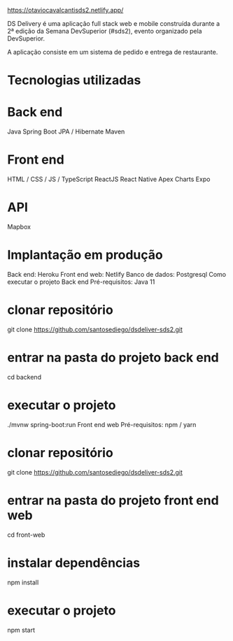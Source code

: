 https://otaviocavalcantisds2.netlify.app/

DS Delivery é uma aplicação full stack web e mobile construída durante a 2ª edição da Semana DevSuperior (#sds2), evento organizado pela DevSuperior.

A aplicação consiste em um sistema de pedido e entrega de restaurante.

# Tecnologias utilizadas

# Back end
Java
Spring Boot
JPA / Hibernate
Maven

# Front end
HTML / CSS / JS / TypeScript
ReactJS
React Native
Apex Charts
Expo

# API
Mapbox

# Implantação em produção
Back end: Heroku
Front end web: Netlify
Banco de dados: Postgresql
Como executar o projeto
Back end
Pré-requisitos: Java 11

# clonar repositório
git clone https://github.com/santosediego/dsdeliver-sds2.git

# entrar na pasta do projeto back end
cd backend

# executar o projeto
./mvnw spring-boot:run
Front end web
Pré-requisitos: npm / yarn

# clonar repositório
git clone https://github.com/santosediego/dsdeliver-sds2.git

# entrar na pasta do projeto front end web
cd front-web

# instalar dependências
npm install

# executar o projeto
npm start
